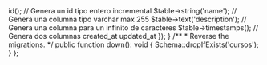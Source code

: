 <?php

use Illuminate\Database\Migrations\Migration;
use Illuminate\Database\Schema\Blueprint;
use Illuminate\Support\Facades\Schema;

return new class extends Migration
{
    /**
     * Run the migrations.
     */
    public function up(): void
    {
        Schema::create('cursos', function(Blueprint $table){
            $table->id(); // Genera un id tipo entero incremental 
            $table->string('name'); // Genera una columna tipo varchar max 255
            $table->text('description'); // Genera una columna para un infinito de caracteres
            $table->timestamps(); // Genera dos columnas created_at updated_at
        });
    }

    /**
     * Reverse the migrations.
     */
    public function down(): void
    {
        Schema::dropIfExists('cursos');
    }
};

